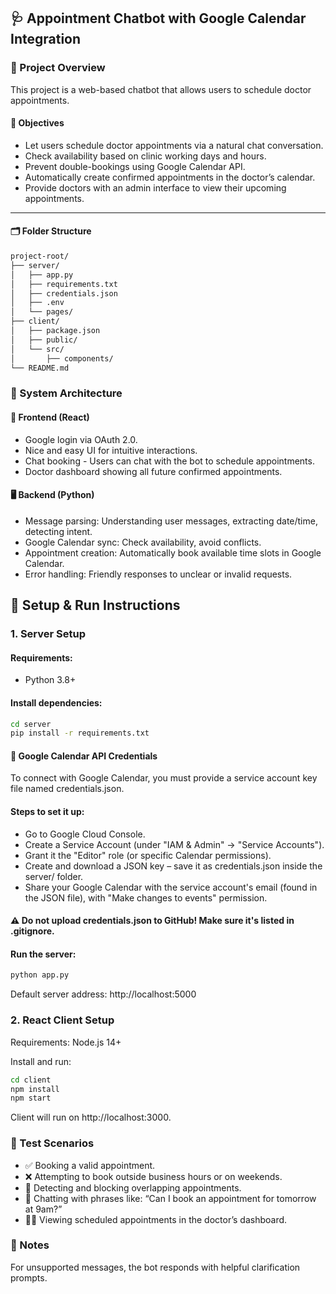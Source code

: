 ## 🩺 Appointment Chatbot with Google Calendar Integration

### 🚀 Project Overview
This project is a web-based chatbot that allows users to schedule doctor appointments.

#### 🎯 Objectives
- Let users schedule doctor appointments via a natural chat conversation.
- Check availability based on clinic working days and hours.
- Prevent double-bookings using Google Calendar API.
- Automatically create confirmed appointments in the doctor’s calendar.
- Provide doctors with an admin interface to view their upcoming appointments.

---
#### 🗂️ Folder Structure
```markdown
project-root/
├── server/
│   ├── app.py
│   ├── requirements.txt
│   ├── credentials.json
│   ├── .env
│   └── pages/
├── client/
│   ├── package.json
│   ├── public/
│   └── src/
│       ├── components/
└── README.md
```
### 🧩 System Architecture

#### 📱 Frontend (React)
- Google login via OAuth 2.0.
- Nice and easy UI for intuitive interactions.
- Chat booking - Users can chat with the bot to schedule appointments.
- Doctor dashboard showing all future confirmed appointments.

#### 🖥️ Backend (Python)
- Message parsing: Understanding user messages, extracting date/time, detecting intent.
- Google Calendar sync: Check availability, avoid conflicts.
- Appointment creation: Automatically book available time slots in Google Calendar.
- Error handling: Friendly responses to unclear or invalid requests.

## 🔧 Setup & Run Instructions

### 1. Server Setup

#### Requirements:
- Python 3.8+

#### Install dependencies:

```bash
cd server
pip install -r requirements.txt
```

#### 🔐 Google Calendar API Credentials
To connect with Google Calendar, you must provide a service account key file named credentials.json.

#### Steps to set it up:
- Go to Google Cloud Console.
- Create a Service Account (under "IAM & Admin" → "Service Accounts").
- Grant it the "Editor" role (or specific Calendar permissions).
- Create and download a JSON key – save it as credentials.json inside the server/ folder.
- Share your Google Calendar with the service account's email (found in the JSON file), with "Make changes to events" permission.

#### ⚠️ Do not upload credentials.json to GitHub! Make sure it's listed in .gitignore.

#### Run the server:
```bash
python app.py
```
Default server address: http://localhost:5000

### 2. React Client Setup

Requirements:
Node.js 14+

Install and run:

```bash
cd client
npm install
npm start
```

Client will run on http://localhost:3000.

### 🧪 Test Scenarios
- ✅ Booking a valid appointment.
- ❌ Attempting to book outside business hours or on weekends.
- 🔁 Detecting and blocking overlapping appointments.
- 💬 Chatting with phrases like: “Can I book an appointment for tomorrow at 9am?”
- 👨‍⚕️ Viewing scheduled appointments in the doctor’s dashboard.

### 📌 Notes
For unsupported messages, the bot responds with helpful clarification prompts.









